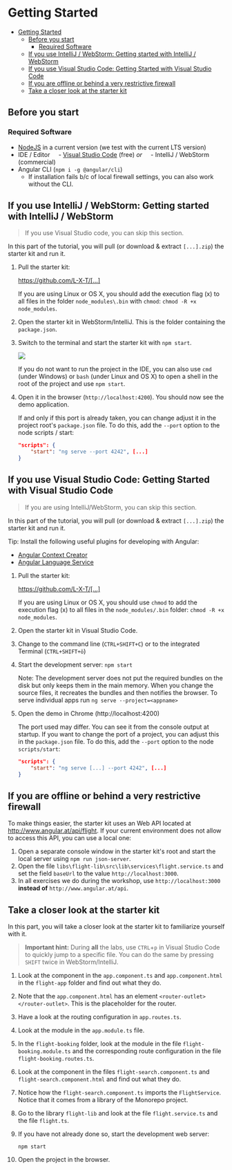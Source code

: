 # Getting Started

- [Getting Started](#getting-started)
  - [Before you start](#before-you-start)
    - [Required Software](#required-software)
  - [If you use IntelliJ / WebStorm: Getting started with IntelliJ / WebStorm](#if-you-use-intellij--webstorm-getting-started-with-intellij--webstorm)
  - [If you use Visual Studio Code: Getting Started with Visual Studio Code](#if-you-use-visual-studio-code-getting-started-with-visual-studio-code)
  - [If you are offline or behind a very restrictive firewall](#if-you-are-offline-or-behind-a-very-restrictive-firewall)
  - [Take a closer look at the starter kit](#take-a-closer-look-at-the-starter-kit)

## Before you start

### Required Software

- [NodeJS](https://nodejs.org/en/) in a current version (we test with the current LTS version)
- IDE / Editor
    - [Visual Studio Code](https://code.visualstudio.com/) (free) *or*
    - IntelliJ / WebStorm (commercial)
- Angular CLI (`npm i -g @angular/cli`)
    - If installation fails b/c of local firewall settings, you can also work without the CLI.

## If you use IntelliJ / WebStorm: Getting started with IntelliJ / WebStorm

> If you use Visual Studio code, you can skip this section.

In this part of the tutorial, you will pull (or download & extract ``[...].zip``) the starter kit and run it.

1. Pull the starter kit:

    https://github.com/L-X-T/[...]

    If you are using Linux or OS X, you should add the execution flag (x) to all files in the folder `node_modules\.bin` with `chmod`: ``chmod -R +x  node_modules``.

2. Open the starter kit in WebStorm/IntelliJ. This is the folder containing the ``package.json``.

6. Switch to the terminal and start the starter kit with `npm start`.

    ![](https://i.imgur.com/7YG65wz.png)

    If you do not want to run the project in the IDE, you can also use `cmd` (under Windows) or `bash` (under Linux and OS X) to open a shell in the root of the project and use `npm start`.

7. Open it in the browser (`http://localhost:4200`). You should now see the demo application.

    If and only if this port is already taken, you can change adjust it in the project root's `package.json` file. To do this, add the `--port` option to the node scripts / start:

    ```json
    "scripts": {
        "start": "ng serve --port 4242", [...]
    }
    ```

## If you use Visual Studio Code: Getting Started with Visual Studio Code

> If you are using IntelliJ/WebStorm, you can skip this section.

In this part of the tutorial, you will pull (or download & extract ``[...].zip``) the starter kit and run it.

Tip: Install the following useful plugins for developing with Angular:

- [Angular Context Creator](https://marketplace.visualstudio.com/items?itemName=sjuulwijnia.kx-vscode-angular-context-creator)
- [Angular Language Service](https://marketplace.visualstudio.com/items?itemName=Angular.ng-template)

1. Pull the starter kit:

    https://github.com/L-X-T/[...]

    If you are using Linux or OS X, you should use `chmod` to add the execution flag (x) to all files in the `node_modules/.bin` folder: ``chmod -R +x  node_modules``.

2. Open the starter kit in Visual Studio Code.

3. Change to the command line (`CTRL+SHIFT+C`) or to the integrated Terminal (`CTRL+SHIFT+ö`)

4. Start the development server: `npm start`

    Note: The development server does not put the required bundles on the disk but only keeps them in the main memory. When you change the source files, it recreates the bundles and then notifies the browser.
    To serve individual apps run `ng serve --project=<appname>`

5. Open the demo in Chrome (http://localhost:4200)

    The port used may differ. You can see it from the console output at startup. If you want to change the port of a project, you can adjust this in the `package.json` file. To do this, add the `--port` option to the node `scripts/start`:

    ```json
    "scripts": {
        "start": "ng serve [...] --port 4242", [...]
    }
    ```

## If you are offline or behind a very restrictive firewall

To make things easier, the starter kit uses an Web API located at
http://www.angular.at/api/flight. If your current environment does not allow to access this API, you can use a local one:

1. Open a separate console window in the starter kit's root and start the local server using ``npm run json-server``.
2. Open the file ``libs\flight-lib\src\lib\services\flight.service.ts`` and set the field ``baseUrl`` to the value ``http://localhost:3000``.
3. In all exercises we do during the workshop, use ``http://localhost:3000`` **instead of** ``http://www.angular.at/api``.

## Take a closer look at the starter kit

In this part, you will take a closer look at the starter kit to familiarize yourself with it.

> **Important hint:** During **all** the labs, use ``CTRL``+``p`` in Visual Studio Code to quickly jump to a specific file. You can do the same by pressing ``SHIFT`` twice in WebStorm/IntelliJ.

1. Look at the component in the `app.component.ts` and `app.component.html` in the ``flight-app`` folder and find out what they do.

2. Note that the `app.component.html` has an element `<router-outlet></router-outlet>`. This is the placeholder for the router.

3. Have a look at the routing configuration in `app.routes.ts`.

4. Look at the module in the `app.module.ts` file.

5. In the `flight-booking` folder, look at the module in the file `flight-booking.module.ts` and the corresponding route configuration in the file `flight-booking.routes.ts`.

6. Look at the component in the files `flight-search.component.ts` and `flight-search.component.html` and find out what they do.

7. Notice how the `flight-search.component.ts` imports the `FlightService`. Notice that it comes from a library of the Monorepo project.

8. Go to the library ``flight-lib`` and look at the file `flight.service.ts` and the file `flight.ts`.

9. If you have not already done so, start the development web server:

    ```
    npm start
    ```

10. Open the project in the browser.
